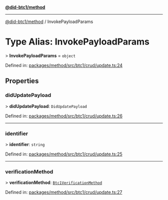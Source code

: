 [**@did-btc1/method**](../README.md)

***

[@did-btc1/method](../globals.md) / InvokePayloadParams

# Type Alias: InvokePayloadParams

&gt; **InvokePayloadParams** = `object`

Defined in: [packages/method/src/btc1/crud/update.ts:24](https://github.com/dcdpr/did-btc1-js/blob/4ab6f9915d95beed9bc633644c9db1539395f512/packages/method/src/btc1/crud/update.ts#L24)

## Properties

### didUpdatePayload

&gt; **didUpdatePayload**: `DidUpdatePayload`

Defined in: [packages/method/src/btc1/crud/update.ts:26](https://github.com/dcdpr/did-btc1-js/blob/4ab6f9915d95beed9bc633644c9db1539395f512/packages/method/src/btc1/crud/update.ts#L26)

***

### identifier

&gt; **identifier**: `string`

Defined in: [packages/method/src/btc1/crud/update.ts:25](https://github.com/dcdpr/did-btc1-js/blob/4ab6f9915d95beed9bc633644c9db1539395f512/packages/method/src/btc1/crud/update.ts#L25)

***

### verificationMethod

&gt; **verificationMethod**: [`Btc1VerificationMethod`](../classes/Btc1VerificationMethod.md)

Defined in: [packages/method/src/btc1/crud/update.ts:27](https://github.com/dcdpr/did-btc1-js/blob/4ab6f9915d95beed9bc633644c9db1539395f512/packages/method/src/btc1/crud/update.ts#L27)
